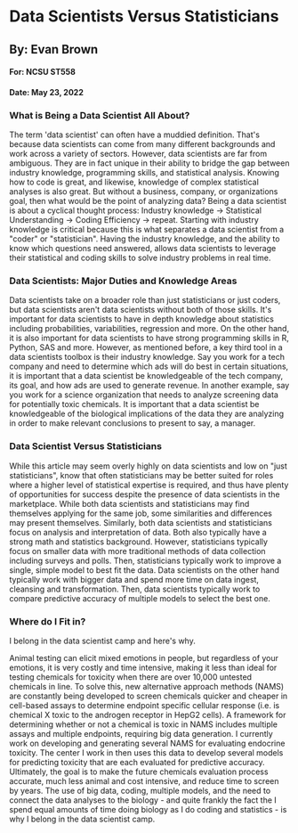 # Data Scientists Versus Statisticians
## By: Evan Brown
#### For: NCSU ST558
#### Date: May 23, 2022



### What is Being a Data Scientist All About?

The term 'data scientist' can often have a muddied definition. That's because data scientists can come from many different backgrounds and work across a variety of sectors. However, data scientists are far from ambiguous. They are in fact unique in their ability to bridge the gap between industry knowledge, programming skills, and statistical analysis. Knowing how to code is great, and likewise, knowledge of complex statistical analyses is also great. But without a business, company, or organizations goal, then what would be the point of analyzing data? Being a data scientist is about a cyclical thought process: Industry knowledge -> Statistical Understanding -> Coding Efficiency -> repeat. Starting with industry knowledge is critical because this is what separates a data scientist from a "coder" or "statistician". Having the industry knowledge, and the ability to know which questions need answered, allows data scientists to leverage their statistical and coding skills to solve industry problems in real time.

### Data Scientists: Major Duties and Knowledge Areas

Data scientists take on a broader role than just statisticians or just coders, but data scientists aren't data scientists without both of those skills. It's important for data scientists to have in depth knowledge about statistics including probabilities, variabilities, regression and more. On the other hand, it is also important for data scientists to have strong programming skills in R, Python, SAS and more. However, as mentioned before, a key third tool in a data scientists toolbox is their industry knowledge. Say you work for a tech company and need to determine which ads will do best in certain situations, it is important that a data scientist be knowledgeable of the tech company, its goal, and how ads are used to generate revenue. In another example, say you work for a science organization that needs to analyze screening data for potentially toxic chemicals. It is important that a data scientist be knowledgeable of the biological implications of the data they are analyzing in order to make relevant conclusions to present to say, a manager.

### Data Scientist Versus Statisticians

While this article may seem overly highly on data scientists and low on "just statisticians", know that often statisticians may be better suited for roles where a higher level of statistical expertise is required, and thus have plenty of opportunities for success despite the presence of data scientists in the marketplace. While both data scientists and statisticians may find themselves applying for the same job, some similarities and differences may present themselves. Similarly, both data scientists and statisticians focus on analysis and interpretation of data. Both also typically have a strong math and statistics background. However, statisticians typically focus on smaller data with more traditional methods of data collection including surveys and polls. Then, statisticians typically work to improve a single, simple model to best fit the data. Data scientists on the other hand typically work with bigger data and spend more time on data ingest, cleansing and transformation. Then, data scientists typically work to compare predictive accuracy of multiple models to select the best one.

### Where do I Fit in?

I belong in the data scientist camp and here's why.

Animal testing can elicit mixed emotions in people, but regardless of your emotions, it is very costly and time intensive, making it less than ideal for testing chemicals for toxicity when there are over 10,000 untested chemicals in line. To solve this, new alternative approach methods (NAMS) are constantly being developed to screen chemicals quicker and cheaper in cell-based assays to determine endpoint specific cellular response (i.e. is chemical X toxic to the androgen receptor in HepG2 cells). A framework for determining whether or not a chemical is toxic in NAMS includes multiple assays and multiple endpoints, requiring big data generation. I currently work on developing and generating several NAMS for evaluating endocrine toxicity. The center I work in then uses this data to develop several models for predicting toxicity that are each evaluated for predictive accuracy. Ultimately, the goal is to make the future chemicals evaluation process accurate, much less animal and cost intensive, and reduce time to screen by years. The use of big data, coding, multiple models, and the need to connect the data analyses to the biology - and quite frankly the fact the I spend equal amounts of time doing biology as I do coding and statistics - is why I belong in the data scientist camp.

